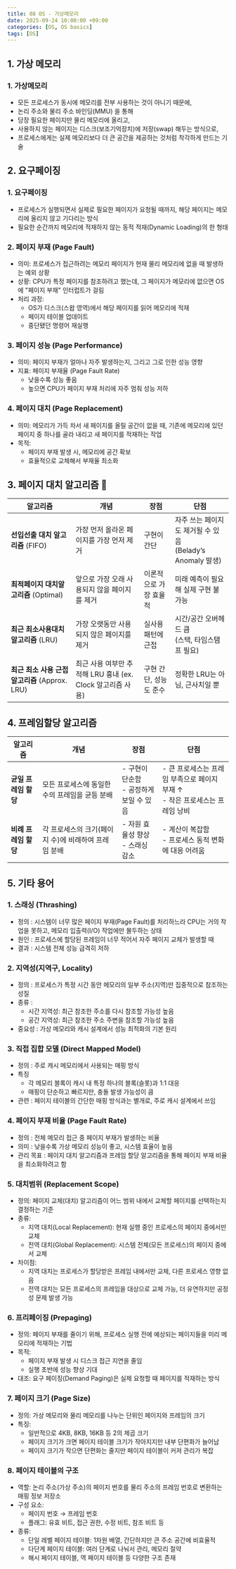 ```yaml
---
title: 08 OS - 가상메모리
date: 2025-09-24 10:00:00 +09:00
categories: [OS, OS basics]
tags: [OS]
---
```


## 1. 가상 메모리
### 1. 가상메모리
- 모든 프로세스가 동시에 메모리를 전부 사용하는 것이 아니기 때문에,
- 논리 주소와 물리 주소 바인딩(MMU) 을 통해
- 당장 필요한 페이지만 물리 메모리에 올리고,
- 사용하지 않는 페이지는 디스크(보조기억장치)에 저장(swap) 해두는 방식으로,
- 프로세스에게는 실제 메모리보다 더 큰 공간을 제공하는 것처럼 착각하게 만드는 기술

## 2. 요구페이징
### 1.  요구페이징
- 프로세스가 실행되면서 실제로 필요한 페이지가 요청될 때까지, 해당 페이지는 메모리에 올리지 않고 기다리는 방식
- 필요한 순간까지 메모리에 적재하지 않는 동적 적재(Dynamic Loading)의 한 형태

### 2. 페이지 부재 (Page Fault)
- 의미: 프로세스가 접근하려는 메모리 페이지가 현재 물리 메모리에 없을 때 발생하는 예외 상황
- 상황: CPU가 특정 페이지를 참조하려고 했는데, 그 페이지가 메모리에 없으면 OS에 "페이지 부재" 인터럽트가 걸림
- 처리 과정:
    - OS가 디스크(스왑 영역)에서 해당 페이지를 읽어 메모리에 적재
    - 페이지 테이블 업데이트
    - 중단됐던 명령어 재실행

### 3. 페이지 성능 (Page Performance)
- 의미: 페이지 부재가 얼마나 자주 발생하는지, 그리고 그로 인한 성능 영향
- 지표: 페이지 부재율 (Page Fault Rate)
    - 낮을수록 성능 좋음
    - 높으면 CPU가 페이지 부재 처리에 자주 멈춰 성능 저하

### 4. 페이지 대치 (Page Replacement)
- 의미: 메모리가 가득 차서 새 페이지를 올릴 공간이 없을 때, 기존에 메모리에 있던 페이지 중 하나를 골라 내리고 새 페이지를 적재하는 작업
- 목적:
    - 페이지 부재 발생 시, 메모리에 공간 확보
    - 효율적으로 교체해서 부재율 최소화

## 3. 페이지 대치 알고리즘 🔖

| **알고리즘**                               | **개념**                                                   | **장점**                               | **단점**                                                     |
|--------------------------------------------|-------------------------------------------------------------|----------------------------------------|--------------------------------------------------------------|
| **선입선출 대치 알고리즘** (FIFO)           | 가장 먼저 올라온 페이지를 가장 먼저 제거                   | 구현이 간단                             | 자주 쓰는 페이지도 제거될 수 있음<br>(Belady’s Anomaly 발생) |
| **최적페이지 대치알고리즘** (Optimal)       | 앞으로 가장 오래 사용되지 않을 페이지를 제거               | 이론적으로 가장 효율적                  | 미래 예측이 필요해 실제 구현 불가능                        |
| **최근 최소사용대치알고리즘** (LRU)         | 가장 오랫동안 사용되지 않은 페이지를 제거                   | 실사용 패턴에 근접                      | 시간/공간 오버헤드 큼<br>(스택, 타임스탬프 필요)             |
| **최근 최소 사용 근접 알고리즘** (Approx. LRU) | 최근 사용 여부만 추적해 LRU 흉내 (ex. Clock 알고리즘 사용) | 구현 간단, 성능도 준수                  | 정확한 LRU는 아님, 근사치일 뿐                              |

## 4. 프레임할당 알고리즘

| **알고리즘**               | **개념**                                                     | **장점**                                             | **단점**                                                   |
|----------------------------|--------------------------------------------------------------|------------------------------------------------------|------------------------------------------------------------|
| **균일 프레임 할당**        | 모든 프로세스에 동일한 수의 프레임을 균등 분배               | - 구현이 단순함<br>- 공정하게 보일 수 있음           | - 큰 프로세스는 프레임 부족으로 페이지 부재 ↑<br>- 작은 프로세스는 프레임 낭비 |
| **비례 프레임 할당**        | 각 프로세스의 크기(페이지 수)에 비례하여 프레임 분배         | - 자원 효율성 향상<br>- 스래싱 감소                   | - 계산이 복잡함<br>- 프로세스 동적 변화에 대응 어려움       |


## 5. 기타 용어
### 1. 스래싱 (Thrashing)
- 정의 : 시스템이 너무 많은 페이지 부재(Page Fault)를 처리하느라 CPU는 거의 작업을 못하고, 메모리 입출력(I/O) 작업에만 몰두하는 상태
- 원인 : 프로세스에 할당된 프레임이 너무 적어서 자주 페이지 교체가 발생할 때
- 결과 : 시스템 전체 성능 급격히 저하

### 2. 지역성(지역구, Locality)
- 정의 : 프로세스가 특정 시간 동안 메모리의 일부 주소(지역)만 집중적으로 참조하는 성질
- 종류 :
    - 시간 지역성: 최근 참조한 주소를 다시 참조할 가능성 높음
    - 공간 지역성: 최근 참조한 주소 주변을 참조할 가능성 높음
- 중요성 : 가상 메모리와 캐시 설계에서 성능 최적화의 기본 원리

### 3. 직접 집합 모델 (Direct Mapped Model)
- 정의 : 주로 캐시 메모리에서 사용되는 매핑 방식
- 특징
    - 각 메모리 블록이 캐시 내 특정 하나의 블록(슬롯)과 1:1 대응
    - 매핑이 단순하고 빠르지만, 충돌 발생 가능성이 큼
- 관련 : 페이지 테이블의 간단한 매핑 방식과는 별개로, 주로 캐시 설계에서 쓰임

### 4. 페이지 부재 비율 (Page Fault Rate)
- 정의 : 전체 메모리 접근 중 페이지 부재가 발생하는 비율
- 의미 : 낮을수록 가상 메모리 성능이 좋고, 시스템 효율이 높음
- 관리 목표 : 페이지 대치 알고리즘과 프레임 할당 알고리즘을 통해 페이지 부재 비율을 최소화하려고 함

### 5. 대치범위 (Replacement Scope)
- 정의: 페이지 교체(대치) 알고리즘이 어느 범위 내에서 교체할 페이지를 선택하는지 결정하는 기준
- 종류:
    - 지역 대치(Local Replacement): 현재 실행 중인 프로세스의 페이지 중에서만 교체
    - 전역 대치(Global Replacement): 시스템 전체(모든 프로세스)의 페이지 중에서 교체
- 차이점:
    - 지역 대치는 프로세스가 할당받은 프레임 내에서만 교체, 다른 프로세스 영향 없음
    - 전역 대치는 모든 프로세스의 프레임을 대상으로 교체 가능, 더 유연하지만 공정성 문제 발생 가능

### 6. 프리페이징 (Prepaging)
- 정의: 페이지 부재를 줄이기 위해, 프로세스 실행 전에 예상되는 페이지들을 미리 메모리에 적재하는 기법
- 목적:
    - 페이지 부재 발생 시 디스크 접근 지연을 줄임
    - 실행 초반에 성능 향상 기대
- 대조: 요구 페이징(Demand Paging)은 실제 요청할 때 페이지를 적재하는 방식

### 7. 페이지 크기 (Page Size)
- 정의: 가상 메모리와 물리 메모리를 나누는 단위인 페이지와 프레임의 크기
- 특징:
    - 일반적으로 4KB, 8KB, 16KB 등 2의 제곱 크기
    - 페이지 크기가 크면 페이지 테이블 크기가 작아지지만 내부 단편화가 늘어남
    - 페이지 크기가 작으면 단편화는 줄지만 페이지 테이블이 커져 관리가 복잡

### 8. 페이지 테이블의 구조
- 역할: 논리 주소(가상 주소)의 페이지 번호를 물리 주소의 프레임 번호로 변환하는 매핑 정보 저장소
- 구성 요소:
    - 페이지 번호 → 프레임 번호
    - 플래그: 유효 비트, 접근 권한, 수정 비트, 참조 비트 등
- 종류:
    - 단일 레벨 페이지 테이블: 1차원 배열, 간단하지만 큰 주소 공간에 비효율적
    - 다단계 페이지 테이블: 여러 단계로 나눠서 관리, 메모리 절약
    - 해시 페이지 테이블, 역 페이지 테이블 등 다양한 구조 존재
